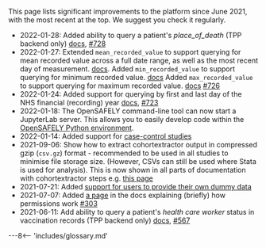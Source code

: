 
This page lists significant improvements to the platform since June 2021, with the most recent at the top. We suggest you check it regularly.

* 2022-01-28: Added ability to query a patient's _place_of_death_ (TPP backend only) [docs](https://docs.opensafely.org/study-def-variables/#cohortextractor.patients.with_these_codes_on_death_certificate), [#728](https://github.com/opensafely-core/cohort-extractor/pull/728)
* 2022-01-27: Extended `mean_recorded_value` to support querying for mean recorded value across a full date range, as well as the most recent day of measurement. [docs](https://docs.opensafely.org/study-def-variables/#cohortextractor.patients.mean_recorded_value).
Added `min_recorded_value` to support querying for minimum recorded value. [docs](https://docs.opensafely.org/study-def-variables/#cohortextractor.patients.min_recorded_value) 
Added `max_recorded_value` to support querying for maximum recorded value. [docs](https://docs.opensafely.org/study-def-variables/#cohortextractor.patients.max_recorded_value) 
[#726](https://github.com/opensafely-core/cohort-extractor/pull/726)
 * 2022-01-24: Added support for querying by first and last day of the NHS financial (recording) year [docs](https://docs.opensafely.org/study-def-dates/), [#723](https://github.com/opensafely-core/cohort-extractor/pull/723)
* 2022-01-18: The OpenSAFELY command-line tool can now start a JupyterLab server. This allows you to easily develop code within the [OpenSAFELY Python environment](opensafely-cli.md#running-jupyterlab).
* 2022-01-14: Added support for [case-control studies](case-control-studies.md)
* 2021-09-06: Show how to extract cohortextractor output in compressed gzip (`csv.gz`) format - recommended to be used in all studies to minimise file storage size. (However, CSVs can still be used where Stata is used for analysis). This is now shown in all parts of documentation with cohortextractor steps e.g. [this page](/actions-cohortextractor/#generate_cohort)
* 2021-07-21: Added [support for users to provide their own dummy data](/study-def-expectations#providing-your-own-dummy-data)
* 2021-07-07: Added [a page](https://docs.opensafely.org/permissions) in the docs explaining (briefly) how permissions work [#303](https://github.com/opensafely/documentation/pull/303)
* 2021-06-11: Add ability to query a patient's _health care worker_ status in vaccination records (TPP backend only) [docs](https://docs.opensafely.org/study-def-variables/#cohortextractor.patients.with_healthcare_worker_flag_on_covid_vaccine_record), [#567](https://github.com/opensafely-core/cohort-extractor/pull/567)

---8<-- 'includes/glossary.md'
